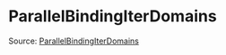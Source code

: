 # ParallelBindingIterDomains

Source: [ParallelBindingIterDomains](../../csrc/runtime/executor_utils.h#L89)
